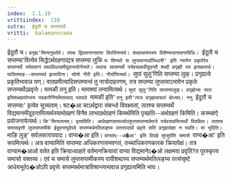 ```yaml
---
index:  1.1.19
vrittiindex:  110
sutra:  ईदूतौ च सप्तम्यर्थे
vritti:  balamanorama 
---
```


ईदूतौ च। `प्रगृह्य'मित्यनुवर्तते। तच्च द्विवचनान्ततया विपरिणम्यते। शब्दस्वरूपस्य विशेष्यत्वात्तदन्तविधिः। `ईदूतौ च सप्तम्या'वित्येव सिद्धेऽर्थग्रहणाद्यत्र सप्तम्या लुकि `यः शिष्यते स लुप्यमानार्थाभिधायी' इति न्यायेन प्रकृतेरेव सप्तम्यर्थे पर्यवसानं तथाविधत्वमीदूदन्तयोर्गम्यते। तथाच सप्तम्यर्थे पर्यवसन्नावीदूदन्तौ शब्दौ प्रगृह्यौ स्त इत्यक्षरार्थः। फलितमाह--सप्तम्यर्थ इत्यादिना। सोमो गौरी इति। गौर्यामित्यर्थः। `सुपां सुलु'गिति सप्तम्या लुक्। प्रगृह्यत्वे प्रकृतिभावान्न यण्। वातप्रमीत्यादिसप्तम्यन्तं तु नात्रोदाहरणम्, तत्र सप्तम्या लुप्तत्वाऽभावेन प्रकृतेः सप्तम्यर्थेऽप्रवृत्तेः। मामकी तनू इति। मामक्यां तन्वामित्यर्थः। `सुपां सुलु'गिति सप्तम्यालुक्। प्रगृह्येभ्यः परत इतिशब्दप्रयोगस्य पदकारैर्नियमितत्वात् पदपाठे `मामकी इति' `तनू इती'त्यत्र प्रगृह्यत्वफलं बोध्यम्। ननु `ईदूतौ च सप्तम्याः' इत्येव सूत्र्यताम्। षट�आ चाऽर्थद्वारा संबन्धो विवक्ष्यतां, ततश्च सप्तम्यर्थे विद्यमानमीदूदन्तमित्यर्थस्यार्थग्रहणं विनैव लाभादर्थग्रहणं किमर्थमिति पृच्छति--अर्थग्रहणं किमिति। कस्म#ऐ प्रयोजनायेत्यर्थः। `कि'मित्यव्ययम्। वृत्ताविति। अर्थग्रहणसामर्थ्याल्लुप्तसप्तम्यर्थमात्रे पर्यवसन्नमित्यर्थो विवक्षितः। ततश्च समासवृत्तौ लुप्तसप्तमीके ईदूदन्तपूर्वपदे सप्तम्यर्थमतिलङ्घ्य उत्तरपदार्थे प्रवृत्ते सति प्रगृह्यसंज्ञा न भवति। मा भूदिति। `माङि लुङ्' सर्वलकारापवादः। वाप्य�आ इति। `वाप्याम्--अ�आ' इति विग्रहे सुप्सुपेति समासे `वाप्य�आ' इति रूपमित्यर्थः। अत्र वाप्यामिति सप्तम्या अधिकरणत्वमवगतं, तच्चाधिकरणकारकं क्रियापेक्षं। तत्र वाप्याम�आओ वर्तत इति क्रियाध्याहारे वर्तमानक्रियायां वाप्या विद्यमानेऽ�ओ लक्षमया प्रवृतिं?त पुरस्कृत्य समासो वक्तव्यः। एवं च समासे लुप्तसप्तमीकस्य वापीशब्दस्य सप्तम्यर्थमतिलङ्घ्य तत्संसृष्टे आधेयभूतेऽ�ओऽपि प्रवृत्तेः सप्तम्यर्थमात्राविश्रान्त्यभावान्न प्रगृह्यत्वमिति भावः।

